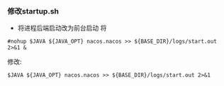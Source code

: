 ### 修改startup.sh
- 将进程后端启动改为前台启动
将
```
#nohup $JAVA ${JAVA_OPT} nacos.nacos >> ${BASE_DIR}/logs/start.out 2>&1 &
```
修改:
```
$JAVA ${JAVA_OPT} nacos.nacos >> ${BASE_DIR}/logs/start.out 2>&1
```
